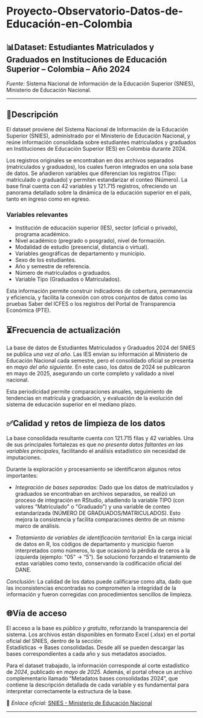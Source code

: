 # Proyecto-Observatorio-Datos-de-Educación-en-Colombia

## 📊Dataset: Estudiantes Matriculados y Graduados en Instituciones de Educación Superior – Colombia – Año 2024

*Fuente:* Sistema Nacional de Información de la Educación Superior (SNIES), Ministerio de Educación Nacional.

---

## 📝Descripción
El dataset proviene del Sistema Nacional de Información de la Educación Superior (SNIES), administrado por el Ministerio de Educación Nacional, y reúne información consolidada sobre estudiantes matriculados y graduados en Instituciones de Educación Superior (IES) en Colombia durante 2024.

Los registros originales se encontraban en dos archivos separados (matriculados y graduados), los cuales fueron integrados en una sola base de datos. Se añadieron variables que diferencian los registros (Tipo: matriculado o graduado) y permiten estandarizar el conteo (Número). La base final cuenta con 42 variables y 121.715 registros, ofreciendo un panorama detallado sobre la dinámica de la educación superior en el país, tanto en ingreso como en egreso.

### Variables relevantes
- Institución de educación superior (IES), sector (oficial o privado), programa académico.
- Nivel académico (pregrado o posgrado), nivel de formación.
- Modalidad de estudio (presencial, distancia o virtual).
- Variables geográficas de departamento y municipio.
- Sexo de los estudiantes.
- Año y semestre de referencia.
- Número de matriculados o graduados.
- Variable Tipo (Graduados o Matriculados).

Esta información permite construir indicadores de cobertura, permanencia y eficiencia, y facilita la conexión con otros conjuntos de datos como las pruebas Saber del ICFES o los registros del Portal de Transparencia Económica (PTE).

## ⏳Frecuencia de actualización
La base de datos de Estudiantes Matriculados y Graduados 2024 del SNIES se publica *una vez al año*. Las IES envían su información al Ministerio de Educación Nacional cada semestre, pero el consolidado oficial se presenta en *mayo del año siguiente*. En este caso, los datos de 2024 se publicaron en mayo de 2025, asegurando un corte completo y validado a nivel nacional.  

Esta periodicidad permite comparaciones anuales, seguimiento de tendencias en matrícula y graduación, y evaluación de la evolución del sistema de educación superior en el mediano plazo.

## ✅Calidad y retos de limpieza de los datos
La base consolidada resultante cuenta con 121.715 filas y 42 variables. Una de sus principales fortalezas es que *no presenta datos faltantes en las variables principales*, facilitando el análisis estadístico sin necesidad de imputaciones.

Durante la exploración y procesamiento se identificaron algunos retos importantes:

- *Integración de bases separadas:* Dado que los datos de matriculados y graduados se encontraban en archivos separados, se realizó un proceso de integración en RStudio, añadiendo la variable TIPO (con valores "Matriculado" o "Graduado") y una variable de conteo estandarizada (NÚMERO DE GRADUADOS/MATRICULADOS). Esto mejora la consistencia y facilita comparaciones dentro de un mismo marco de análisis.

- *Tratamiento de variables de identificación territorial:* En la carga inicial de datos en R, los códigos de departamento y municipio fueron interpretados como números, lo que ocasionó la pérdida de ceros a la izquierda (ejemplo: “05” → “5”). Se solucionó forzando el tratamiento de estas variables como texto, conservando la codificación oficial del DANE.

*Conclusión:* La calidad de los datos puede calificarse como alta, dado que las inconsistencias encontradas no comprometen la integridad de la información y fueron corregidas con procedimientos sencillos de limpieza.

## 🌐Vía de acceso
El acceso a la base es *público y gratuito*, reforzando la transparencia del sistema. Los archivos están disponibles en formato Excel (.xlsx) en el portal oficial del SNIES, dentro de la sección:  
Estadísticas → Bases consolidadas. Desde allí se pueden descargar las bases correspondientes a cada año y sus metadatos asociados.

Para el dataset trabajado, la información corresponde al corte estadístico de *2024*, publicado en *mayo de 2025*. Además, el portal ofrece un archivo complementario llamado “Metadatos bases consolidadas 2024”, que contiene la descripción detallada de cada variable y es fundamental para interpretar correctamente la estructura de la base.

🔗 *Enlace oficial:* [SNIES - Ministerio de Educación Nacional](https://snies.mineducacion.gov.co/portal/)

---
